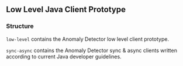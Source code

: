 ## Low Level Java Client Prototype

### Structure

`low-level` contains the Anomaly Detector low level client prototype.

`sync-async` contains the Anomaly Detector sync & async clients written according to current Java developer guidelines.

